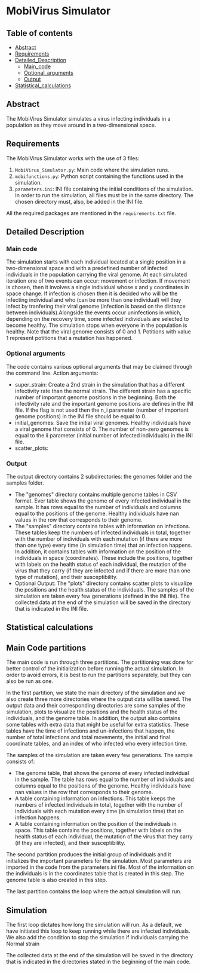 # MobiVirus Simulator

## Table of contents

- [Abstract](#Abstract)
- [Requirements](#Requirements)
- [Detailed_Description](#Detailed_Description)
    - [Main_code](#Main_code)
    - [Optional_arguments](#Optional_arguments)
    - [Output](#Output)
- [Statistical_calculations](#Statistical_calculations)

## Abstract
The MobiVirus Simulator simulates a virus infecting individuals in a population as they move around in a two-dimensional space.

## Requirements
The MobiVirus Simulator works with the use of 3 files:
1. `MobiVirus_Simulator.py`: Main code where the simulation runs.
2. `mobifunctions.py`: Python script containing the functions used in the simulation.
3. `parameters.ini`: INI file containing the initial conditions of the simulation.
In order to run the simulation, all files must be in the same directory. The chosen directory must, also, be added in the INI file.

All the required packages are mentioned in the `requirements.txt` file.
## Detailed Description

### Main code 
The simulation starts with each individual located at a single position in a two-dimensional space and with a predefined number of infected individuals in the population carrying the viral genome. At each simulated iteration one of two events can occur: movement or infection. If movement is chosen, then it involves a single individual whose x and y coordinates in space change. If infection is chosen then it is decided who will be the infecting individual and who (can be more than one individual) will they infect by tranfering their viral genome (infection is based on the distance between individuals).Alongside the events occur uninfections in which, depending on the recovery time, some infected individuals are selected to become healthy. The simulation stops when everyone in the population is healthy.
Note that the viral genome consists of 0 and 1. Potitions with value 1 represent potitions that a mutation has happened.  

### Optional arguments
The code contains various optional arguments that may be claimed through the command line.
Action arguments:
- super_strain: Create a 2nd strain in the simulation that has a different infectivity rate than the normal strain. The different strain has a specific number of important genome positions in the beginning. Both the infectivity rate and the important genome positions are defines in the INI file. 
If the flag is not used then the n_i parameter (number of important genome positions) in the INI file should be equal to 0.
- initial_genomes: Save the initial viral genomes. Healthy individuals have a viral genome that consists of 0. The number of non-zero genomes is equal to the ii parameter (initial number of infected individuals) in the INI file.
- scatter_plots:

### Output
The output directory contains 2 subdirectories: the genomes folder and the samples folder.
- The "genomes" directory contains multiple genome tables in CSV format. Ever table shows the genome of every infected individual in the sample. It has rows equal to the number of individuals and columns equal to the positions of the genome. Healthy individuals have nan values in the row that corresponds to their genome. 
- The "samples" directory contains tables with information on infections. These tables keep the numbers of infected individuals in total, together with the number of individuals with each mutation (if there are more than one type) every time (in simulation time) that an infection happens. In addition, it contains tables with information on the position of the individuals in space (coordinates). These include the positions, together with labels on the health status of each individual, the mutation of the virus that they carry (if they are infected and if there are more than one type of mutation), and their susceptibility. 
- Optional Output: The "plots" directory contains scatter plots to visualize the positions and the health status of the individuals. 
The samples of the simulation are taken every few generations (defined in the INI file).
The collected data at the end of the simulation will be saved in the directory that is indicated in the INI file.

## Statistical calculations




## Main Code partitions
The main code is run through three partitions. The partitioning was done for better control of the initialization before running the actual simulation. In order to avoid errors, it is best to run the partitions separately, but they can also be run as one. 

In the first partition, we state the main directory of the simulation and we also create three more directories where the output data will be saved. The output data and their corresponding directories are some samples of the simulation, plots to visualize the positions and the health status of the individuals, and the genome table. In addition, the output also contains some tables with extra data that might be useful for extra statistics. These tables have the time of infections and un-infections that happen, the number of total infections and total movements, the initial and final coordinate tables, and an index of who infected who every infection time. 

The samples of the simulation are taken every few generations. The sample consists of:
* The genome table, that shows the genome of every infected individual in the sample. The table has rows equal to the number of individuals and columns equal to the positions of the genome. Healthy individuals have nan values in the row that corresponds to their genome.
* A table containing information on infections. This table keeps the numbers of infected individuals in total, together with the number of individuals with each mutation every time (in simulation time) that an infection happens.
* A table containing information on the position of the individuals in space. This table contains the positions, together with labels on the health status of each individual, the mutation of the virus that they carry (if they are infected), and their susceptibility. 

The second partition produces the initial group of individuals and it initializes the important parameters for the simulation. Most parameters are imported in the code from the parameters.ini file. Most of the information on the individuals is in the coordinates table that is created in this step. The genome table is also created in this step. 

The last partition contains the loop where the actual simulation will run. 

## Simulation
The first loop dictates how long the simulation will run. As a default, we have initiated this loop to keep running while there are infected individuals. We also add the condition to stop the simulation if individuals carrying the Normal strain 

The collected data at the end of the simulation will be saved in the directory that is indicated in the directories stated in the beginning of the main code.
